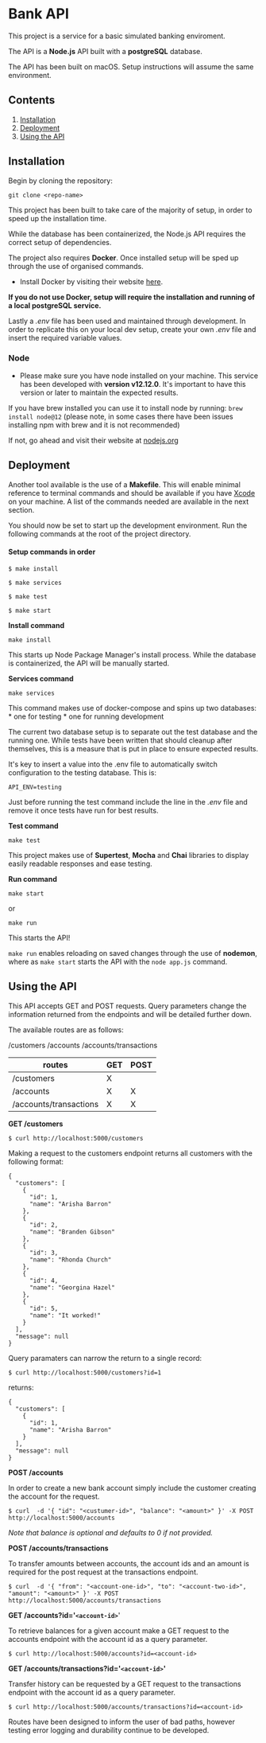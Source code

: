
# Bank API

This project is a service for a basic simulated banking enviroment.

The API is a **Node.js** API built with a **postgreSQL** database.

The API has been built on macOS. Setup instructions will assume the same environment.

## Contents

1. [Installation](#Installation)
1. [Deployment](#Deployment)
1. [Using the API](#Using-the-API)

## Installation

Begin by cloning the repository:

`git clone <repo-name>`

This project has been built to take care of the majority of setup, in order to speed up the installation time.

While the database has been containerized, the Node.js API requires the correct setup of dependencies. 

The project also requires **Docker**. Once installed setup will be sped up through the use of organised commands.

* Install Docker by visiting their website [here](https://www.docker.com/). 

**If you do not use Docker, setup will require the installation and running of a local postgreSQL service.**

Lastly a *.env* file has been used and maintained through development. In order to replicate this on your local dev setup, create your own *.env* file and insert the required variable values.

### Node

* Please make sure you have node installed on your machine. This service has been developed with **version v12.12.0**. It's important to have this version or later to maintain the expected results.

If you have brew installed you can use it to install node by running:
`brew install node@12` (please note, in some cases there have been issues installing npm with brew and it is not recommended)

If not, go ahead and visit their website at [nodejs.org](https://nodejs.org/en/docs/)

## Deployment

Another tool available is the use of a **Makefile**. This will enable minimal reference to terminal commands and should be available if you have [Xcode](https://developer.apple.com/xcode/) on your machine. A list of the commands needed are available in the next section.

You should now be set to start up the development environment. Run the following commands at the root of the project directory.

#### Setup commands in order

```
$ make install

$ make services

$ make test

$ make start

```

**Install command**

`make install`

This starts up Node Package Manager's install process. While the database is containerized, the API will be manually started.

**Services command**

`make services`

This command makes use of docker-compose and spins up two databases:
	* one for testing
	* one for running development

The current two database setup is to separate out the test database and the running one. While tests have been written that should cleanup after themselves, this is a measure that is put in place to ensure expected results.

It's key to insert a value into the .env file to automatically switch configuration to the testing database. This is:

`API_ENV=testing`

Just before running the test command include the line in the *.env* file and remove it once tests have run for best results.

**Test command**

`make test`

This project makes use of **Supertest**, **Mocha** and **Chai** libraries to display easily readable responses and ease testing.

**Run command**

`make start`

or

`make run`

This starts the API!

`make run` enables reloading on saved changes through the use of **nodemon**, where as `make start` starts the API with the `node app.js` command.

## Using the API

This API accepts GET and POST requests. Query parameters change the information returned from the endpoints and will be detailed further down.

The available routes are as follows:

/customers
/accounts
/accounts/transactions

| routes  | GET  | POST |
|---|---|---|
| /customers  |  X |   |
|  /accounts |  X |  X |
|  /accounts/transactions |  X |  X | 

**GET /customers**

```
$ curl http://localhost:5000/customers 
```

Making a request to the customers endpoint returns all customers with the following format:

```
{
  "customers": [
    {
      "id": 1,
      "name": "Arisha Barron"
    },
    {
      "id": 2,
      "name": "Branden Gibson"
    },
    {
      "id": 3,
      "name": "Rhonda Church"
    },
    {
      "id": 4,
      "name": "Georgina Hazel"
    },
    {
      "id": 5,
      "name": "It worked!"
    }
  ],
  "message": null
}

```

Query paramaters can narrow the return to a single record:

```
$ curl http://localhost:5000/customers?id=1 
```

returns:

```
{
  "customers": [
    {
      "id": 1,
      "name": "Arisha Barron"
    }
  ],
  "message": null
}

```

**POST /accounts**

In order to create a new bank account simply include the customer creating the account for the request.

```
$ curl  -d '{ "id": "<custumer-id>", "balance": "<amount>" }' -X POST http://localhost:5000/accounts
```
*Note that balance is optional and defaults to 0 if not provided.*

**POST /accounts/transactions**

To transfer amounts between accounts, the account ids and an amount is required for the post request at the transactions endpoint.

```
$ curl  -d '{ "from": "<account-one-id>", "to": "<account-two-id>", "amount": "<amount>" }' -X POST http://localhost:5000/accounts/transactions

```

**GET /accounts?id='`<account-id>`**'

To retrieve balances for a given account make a GET request to the accounts endpoint with the account id as a query parameter.

```
$ curl http://localhost:5000/accounts?id=<account-id>
```

**GET /accounts/transactions?id='`<account-id>`'**

Transfer history can be requested by a GET request to the transactions endpoint with the account id as a query parameter.

```
$ curl http://localhost:5000/accounts/transactions?id=<account-id>
```

Routes have been designed to inform the user of bad paths, however testing error logging and durability continue to be developed.

